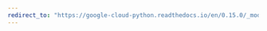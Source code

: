 ```yaml
---
redirect_to: "https://google-cloud-python.readthedocs.io/en/0.15.0/_modules/gcloud/monitoring/timeseries.html"
---
```

